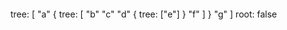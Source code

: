 ```coffee

```

tree: [
  "a"
  {
    tree: [
      "b"
      "c"
      "d"
      {
        tree: ["e"]
      }
      "f"
      ]
  }
  "g"
  ]
root: false
